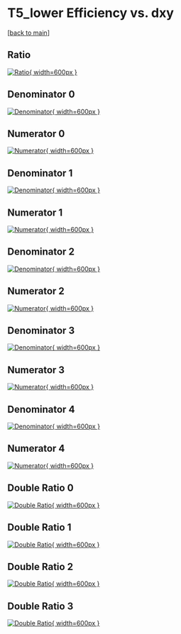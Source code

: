 # T5_lower Efficiency vs. dxy

[[back to main](./)]



## Ratio

[![Ratio](../mtv/var/T5_lower_base_321_0_eff_dxy.png){ width=600px }](../mtv/var/T5_lower_base_321_0_eff_dxy.pdf)

## Denominator 0

[![Denominator](../mtv/den/T5_lower_base_321_0_eff_dxy_den0.png){ width=600px }](../mtv/den/T5_lower_base_321_0_eff_dxy_den0.pdf)

## Numerator 0

[![Numerator](../mtv/num/T5_lower_base_321_0_eff_dxy_num0.png){ width=600px }](../mtv/num/T5_lower_base_321_0_eff_dxy_num0.pdf)

## Denominator 1

[![Denominator](../mtv/den/T5_lower_base_321_0_eff_dxy_den1.png){ width=600px }](../mtv/den/T5_lower_base_321_0_eff_dxy_den1.pdf)

## Numerator 1

[![Numerator](../mtv/num/T5_lower_base_321_0_eff_dxy_num1.png){ width=600px }](../mtv/num/T5_lower_base_321_0_eff_dxy_num1.pdf)

## Denominator 2

[![Denominator](../mtv/den/T5_lower_base_321_0_eff_dxy_den2.png){ width=600px }](../mtv/den/T5_lower_base_321_0_eff_dxy_den2.pdf)

## Numerator 2

[![Numerator](../mtv/num/T5_lower_base_321_0_eff_dxy_num2.png){ width=600px }](../mtv/num/T5_lower_base_321_0_eff_dxy_num2.pdf)

## Denominator 3

[![Denominator](../mtv/den/T5_lower_base_321_0_eff_dxy_den3.png){ width=600px }](../mtv/den/T5_lower_base_321_0_eff_dxy_den3.pdf)

## Numerator 3

[![Numerator](../mtv/num/T5_lower_base_321_0_eff_dxy_num3.png){ width=600px }](../mtv/num/T5_lower_base_321_0_eff_dxy_num3.pdf)

## Denominator 4

[![Denominator](../mtv/den/T5_lower_base_321_0_eff_dxy_den4.png){ width=600px }](../mtv/den/T5_lower_base_321_0_eff_dxy_den4.pdf)

## Numerator 4

[![Numerator](../mtv/num/T5_lower_base_321_0_eff_dxy_num4.png){ width=600px }](../mtv/num/T5_lower_base_321_0_eff_dxy_num4.pdf)

## Double Ratio 0

[![Double Ratio](../mtv/ratio/T5_lower_base_321_0_eff_dxy_ratio0.png){ width=600px }](../mtv/ratio/T5_lower_base_321_0_eff_dxy_ratio0.pdf)

## Double Ratio 1

[![Double Ratio](../mtv/ratio/T5_lower_base_321_0_eff_dxy_ratio1.png){ width=600px }](../mtv/ratio/T5_lower_base_321_0_eff_dxy_ratio1.pdf)

## Double Ratio 2

[![Double Ratio](../mtv/ratio/T5_lower_base_321_0_eff_dxy_ratio2.png){ width=600px }](../mtv/ratio/T5_lower_base_321_0_eff_dxy_ratio2.pdf)

## Double Ratio 3

[![Double Ratio](../mtv/ratio/T5_lower_base_321_0_eff_dxy_ratio3.png){ width=600px }](../mtv/ratio/T5_lower_base_321_0_eff_dxy_ratio3.pdf)

